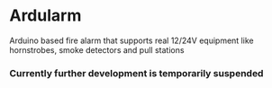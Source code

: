 # Ardularm
Arduino based fire alarm that supports real 12/24V equipment like hornstrobes, smoke detectors and pull stations
### Currently further development is temporarily suspended
